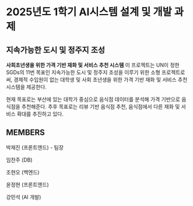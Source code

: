 # 2025년도 1학기 AI시스템 설계 및 개발 과제
## 지속가능한 도시 및 정주지 조성

**사회초년생을 위한 가격 기반 재화 및 서비스 추천 시스템**
이 프로젝트는 UN이 정한 SGDs의 11번 목표인 지속가능한 도시 및 정주지 조성을 이루기 위한 소형 프로젝트로써, 경제적 수입원이 없는 대학생 및 사회 초년생을 위한 가격 기반 재화 및 서비스 추천 시스템을 제공한다.

현재 목표로는 부산에 있는 대학가 중심으로 음식점 데이터를 분석해 가격 기반으로 음식점을 추천해준다.
추후 목표로는 리뷰 기반 음식점 추천, 음식점에서 다른 재화 및 서비스 확대를 추진하고 있다.

## MEMBERS
박재진 (프론트엔드) - 팀장

임찬주 (DB)

조현오 (백엔드)

윤정현 (프론트엔드)

강민석 (AI 개발)
